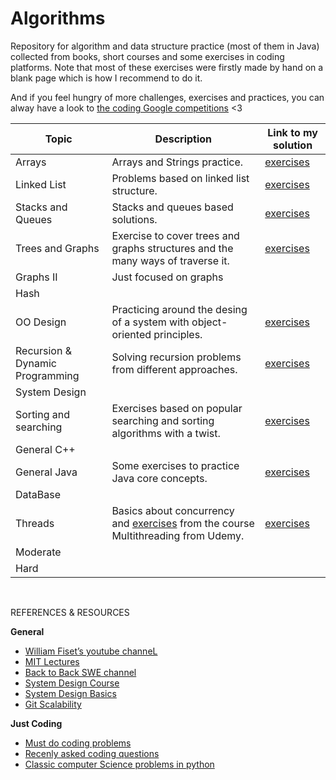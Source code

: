 # Algorithms
Repository for algorithm and data structure practice (most of them in Java) collected from books, short courses and some exercises in coding platforms. Note that most of these exercises were firstly made by hand on a blank page which is how I recommend to do it. 

And if you feel hungry of more challenges, exercises and practices, you can alway have a look to [the coding Google competitions](https://codingcompetitions.withgoogle.com) <3

Topic | Description | Link to my solution
--------------- | --------------- | ---------------
Arrays                | Arrays and Strings practice.                |[exercises](https://github.com/Luisa13/Algorithms/tree/main/Algorithms/Arrays)
Linked List           | Problems based on linked list structure.    |[exercises](https://github.com/Luisa13/Algorithms/tree/main/Algorithms/LinkedList)
Stacks and Queues     | Stacks and queues based solutions.             |[exercises](https://github.com/Luisa13/Algorithms/tree/main/Algorithms/Stacks)
Trees and Graphs      | Exercise to cover trees and graphs structures and the many ways of traverse it. |[exercises](https://github.com/Luisa13/Algorithms/tree/main/Algorithms/Trees)
Graphs II             | Just focused on graphs |
Hash                  |              |[]()
OO Design             | Practicing around the desing of a system with object-oriented principles. |[exercises](https://github.com/Luisa13/Algorithms/tree/main/Algorithms/OODesign)
Recursion & Dynamic Programming  | Solving recursion problems from different approaches.  |[exercises](https://github.com/Luisa13/Algorithms/tree/main/Algorithms/Recursion)
System Design         |              |[]()
Sorting and searching | Exercises based on popular searching and sorting algorithms with a twist. |[exercises](https://github.com/Luisa13/Algorithms/tree/main/Algorithms/SortingSearching)
General C++           |              |[]()
General Java          | Some exercises to practice Java core concepts. |[exercises](https://github.com/Luisa13/Algorithms/tree/main/Algorithms/JavaCore)
DataBase              |              |[]()
Threads               | Basics about concurrency and [exercises](https://github.com/Luisa13/Algorithms/tree/main/Algorithms/Threads/MultiThreading) from the course Multithreading from Udemy.  |[exercises](https://github.com/Luisa13/Algorithms/tree/main/Algorithms/Threads)
Moderate              |              |[]()
Hard                  |              |[]()





</br>

REFERENCES & RESOURCES

**General**
- [William Fiset’s youtube channeL](https://www.youtube.com/channel/UCD8yeTczadqdARzQUp29PJw)
- [MIT Lectures](https://ocw.mit.edu/courses/electrical-engineering-and-computer-science/6-006-introduction-to-algorithms-fall-2011/lecture-videos/)
- [Back to Back SWE channel](https://www.youtube.com/c/BackToBackSWE/videos)
- [System Design Course](https://www.educative.io/courses/grokking-the-system-design-interview)
- [System Design Basics](https://github.com/donnemartin/system-design-primer)
- [Git Scalability](https://github.com/binhnguyennus/awesome-scalability)

**Just Coding**
* [Must do coding problems](https://www.geeksforgeeks.org/must-do-coding-questions-for-companies-like-amazon-microsoft-adobe/)
* [Recenly asked coding questions](https://www.geeksforgeeks.org/recently-asked-interview-questions-in-product-based-companies/)
* [Classic computer Science problems in python](https://github.com/WillKoehrsen/classic_computer_science)
